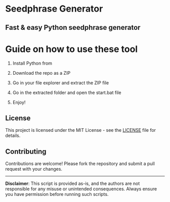 # Seedphrase Generator    
   
## Fast & easy Python seedphrase generator  
       
# Guide on how to use these tool    
       
1. Install Python from  
 
2. Download the repo as a ZIP 
 
3. Go in your file explorer and extract the ZIP file   
     
4. Go in the extracted folder and open the start.bat file   
  
5. Enjoy!     
      
## License     
  
This project is licensed under the MIT License - see the [LICENSE](LICENSE) file for details.       
   
## Contributing  
    
Contributions are welcome! Please fork the repository and submit a pull request with your changes.     
    
---    
   
**Disclaimer**: This script is provided as-is, and the authors are not responsible for any misuse or unintended consequences. Always ensure you have permission before running such scripts.   